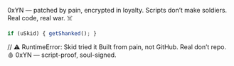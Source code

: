 0xYN — patched by pain, encrypted in loyalty.
Scripts don’t make soldiers. Real code, real war. ☠️

```js
if (uSkid) { getShanked(); }
```
// ⚠️ RuntimeError: Skid tried it
Built from pain, not GitHub. Real don’t repo.
🩸 0xYN — script-proof, soul-signed.
